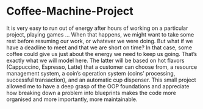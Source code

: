 # Coffee-Machine-Project
It is very easy to run out of energy after hours of working on a particular project, playing games … When that happens, we might want to take some rest before resuming our work, or whatever we were doing. But what if we have a deadline to meet and that we are short on time? In that case, some coffee could give us just about the energy we need to keep us going. That’s exactly what we will model here. The latter will be based on hot flavors (Cappuccino, Espresso, Latte) that a customer can choose from, a resource management system, a coin’s operation system (coins’ processing, successful transaction), and an automatic cup dispenser. This small project allowed me to have a deep grasp of the OOP foundations and appreciate how breaking down a problem into blueprints makes the code more organised and more importantly, more maintainable.
